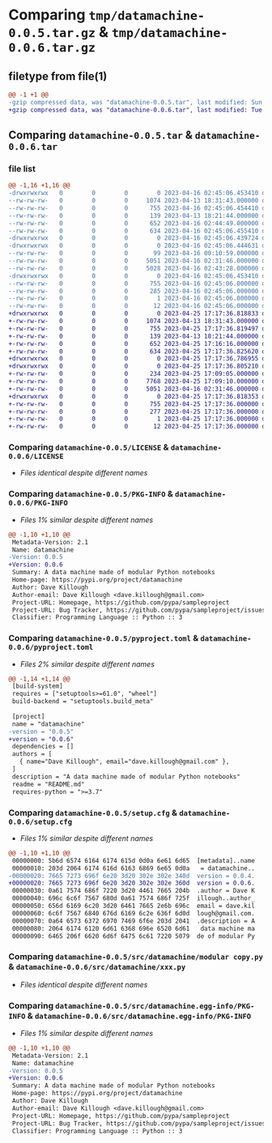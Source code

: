 # Comparing `tmp/datamachine-0.0.5.tar.gz` & `tmp/datamachine-0.0.6.tar.gz`

## filetype from file(1)

```diff
@@ -1 +1 @@
-gzip compressed data, was "datamachine-0.0.5.tar", last modified: Sun Apr 16 02:45:06 2023, max compression
+gzip compressed data, was "datamachine-0.0.6.tar", last modified: Tue Apr 25 17:17:36 2023, max compression
```

## Comparing `datamachine-0.0.5.tar` & `datamachine-0.0.6.tar`

### file list

```diff
@@ -1,16 +1,16 @@
-drwxrwxrwx   0        0        0        0 2023-04-16 02:45:06.453410 datamachine-0.0.5/
--rw-rw-rw-   0        0        0     1074 2023-04-13 18:31:43.000000 datamachine-0.0.5/LICENSE
--rw-rw-rw-   0        0        0      755 2023-04-16 02:45:06.454410 datamachine-0.0.5/PKG-INFO
--rw-rw-rw-   0        0        0      139 2023-04-13 18:21:44.000000 datamachine-0.0.5/README.md
--rw-rw-rw-   0        0        0      652 2023-04-16 02:44:49.000000 datamachine-0.0.5/pyproject.toml
--rw-rw-rw-   0        0        0      634 2023-04-16 02:45:06.455410 datamachine-0.0.5/setup.cfg
-drwxrwxrwx   0        0        0        0 2023-04-16 02:45:06.439724 datamachine-0.0.5/src/
-drwxrwxrwx   0        0        0        0 2023-04-16 02:45:06.444631 datamachine-0.0.5/src/datamachine/
--rw-rw-rw-   0        0        0       99 2023-04-16 00:10:59.000000 datamachine-0.0.5/src/datamachine/__init__.py
--rw-rw-rw-   0        0        0     5051 2023-04-16 02:31:46.000000 datamachine-0.0.5/src/datamachine/modular copy.py
--rw-rw-rw-   0        0        0     5028 2023-04-16 02:43:28.000000 datamachine-0.0.5/src/datamachine/modular.py
-drwxrwxrwx   0        0        0        0 2023-04-16 02:45:06.453410 datamachine-0.0.5/src/datamachine.egg-info/
--rw-rw-rw-   0        0        0      755 2023-04-16 02:45:06.000000 datamachine-0.0.5/src/datamachine.egg-info/PKG-INFO
--rw-rw-rw-   0        0        0      285 2023-04-16 02:45:06.000000 datamachine-0.0.5/src/datamachine.egg-info/SOURCES.txt
--rw-rw-rw-   0        0        0        1 2023-04-16 02:45:06.000000 datamachine-0.0.5/src/datamachine.egg-info/dependency_links.txt
--rw-rw-rw-   0        0        0       12 2023-04-16 02:45:06.000000 datamachine-0.0.5/src/datamachine.egg-info/top_level.txt
+drwxrwxrwx   0        0        0        0 2023-04-25 17:17:36.818833 datamachine-0.0.6/
+-rw-rw-rw-   0        0        0     1074 2023-04-13 18:31:43.000000 datamachine-0.0.6/LICENSE
+-rw-rw-rw-   0        0        0      755 2023-04-25 17:17:36.819497 datamachine-0.0.6/PKG-INFO
+-rw-rw-rw-   0        0        0      139 2023-04-13 18:21:44.000000 datamachine-0.0.6/README.md
+-rw-rw-rw-   0        0        0      652 2023-04-25 17:16:16.000000 datamachine-0.0.6/pyproject.toml
+-rw-rw-rw-   0        0        0      634 2023-04-25 17:17:36.825620 datamachine-0.0.6/setup.cfg
+drwxrwxrwx   0        0        0        0 2023-04-25 17:17:36.786955 datamachine-0.0.6/src/
+drwxrwxrwx   0        0        0        0 2023-04-25 17:17:36.805210 datamachine-0.0.6/src/datamachine/
+-rw-rw-rw-   0        0        0      234 2023-04-25 17:09:05.000000 datamachine-0.0.6/src/datamachine/__init__.py
+-rw-rw-rw-   0        0        0     7768 2023-04-25 17:09:10.000000 datamachine-0.0.6/src/datamachine/_modular.py
+-rw-rw-rw-   0        0        0     5051 2023-04-16 02:31:46.000000 datamachine-0.0.6/src/datamachine/xxx.py
+drwxrwxrwx   0        0        0        0 2023-04-25 17:17:36.818353 datamachine-0.0.6/src/datamachine.egg-info/
+-rw-rw-rw-   0        0        0      755 2023-04-25 17:17:36.000000 datamachine-0.0.6/src/datamachine.egg-info/PKG-INFO
+-rw-rw-rw-   0        0        0      277 2023-04-25 17:17:36.000000 datamachine-0.0.6/src/datamachine.egg-info/SOURCES.txt
+-rw-rw-rw-   0        0        0        1 2023-04-25 17:17:36.000000 datamachine-0.0.6/src/datamachine.egg-info/dependency_links.txt
+-rw-rw-rw-   0        0        0       12 2023-04-25 17:17:36.000000 datamachine-0.0.6/src/datamachine.egg-info/top_level.txt
```

### Comparing `datamachine-0.0.5/LICENSE` & `datamachine-0.0.6/LICENSE`

 * *Files identical despite different names*

### Comparing `datamachine-0.0.5/PKG-INFO` & `datamachine-0.0.6/PKG-INFO`

 * *Files 1% similar despite different names*

```diff
@@ -1,10 +1,10 @@
 Metadata-Version: 2.1
 Name: datamachine
-Version: 0.0.5
+Version: 0.0.6
 Summary: A data machine made of modular Python notebooks
 Home-page: https://pypi.org/project/datamachine
 Author: Dave Killough
 Author-email: Dave Killough <dave.killough@gmail.com>
 Project-URL: Homepage, https://github.com/pypa/sampleproject
 Project-URL: Bug Tracker, https://github.com/pypa/sampleproject/issues
 Classifier: Programming Language :: Python :: 3
```

### Comparing `datamachine-0.0.5/pyproject.toml` & `datamachine-0.0.6/pyproject.toml`

 * *Files 2% similar despite different names*

```diff
@@ -1,14 +1,14 @@
 [build-system]
 requires = ["setuptools>=61.0", "wheel"]
 build-backend = "setuptools.build_meta"
 
 [project]
 name = "datamachine"
-version = "0.0.5"
+version = "0.0.6"
 dependencies = []
 authors = [
   { name="Dave Killough", email="dave.killough@gmail.com" },
 ]
 description = "A data machine made of modular Python notebooks"
 readme = "README.md"
 requires-python = ">=3.7"
```

### Comparing `datamachine-0.0.5/setup.cfg` & `datamachine-0.0.6/setup.cfg`

 * *Files 1% similar despite different names*

```diff
@@ -1,10 +1,10 @@
 00000000: 5b6d 6574 6164 6174 615d 0d0a 6e61 6d65  [metadata]..name
 00000010: 203d 2064 6174 616d 6163 6869 6e65 0d0a   = datamachine..
-00000020: 7665 7273 696f 6e20 3d20 302e 302e 340d  version = 0.0.4.
+00000020: 7665 7273 696f 6e20 3d20 302e 302e 360d  version = 0.0.6.
 00000030: 0a61 7574 686f 7220 3d20 4461 7665 204b  .author = Dave K
 00000040: 696c 6c6f 7567 680d 0a61 7574 686f 725f  illough..author_
 00000050: 656d 6169 6c20 3d20 6461 7665 2e6b 696c  email = dave.kil
 00000060: 6c6f 7567 6840 676d 6169 6c2e 636f 6d0d  lough@gmail.com.
 00000070: 0a64 6573 6372 6970 7469 6f6e 203d 2041  .description = A
 00000080: 2064 6174 6120 6d61 6368 696e 6520 6d61   data machine ma
 00000090: 6465 206f 6620 6d6f 6475 6c61 7220 5079  de of modular Py
```

### Comparing `datamachine-0.0.5/src/datamachine/modular copy.py` & `datamachine-0.0.6/src/datamachine/xxx.py`

 * *Files identical despite different names*

### Comparing `datamachine-0.0.5/src/datamachine.egg-info/PKG-INFO` & `datamachine-0.0.6/src/datamachine.egg-info/PKG-INFO`

 * *Files 1% similar despite different names*

```diff
@@ -1,10 +1,10 @@
 Metadata-Version: 2.1
 Name: datamachine
-Version: 0.0.5
+Version: 0.0.6
 Summary: A data machine made of modular Python notebooks
 Home-page: https://pypi.org/project/datamachine
 Author: Dave Killough
 Author-email: Dave Killough <dave.killough@gmail.com>
 Project-URL: Homepage, https://github.com/pypa/sampleproject
 Project-URL: Bug Tracker, https://github.com/pypa/sampleproject/issues
 Classifier: Programming Language :: Python :: 3
```

